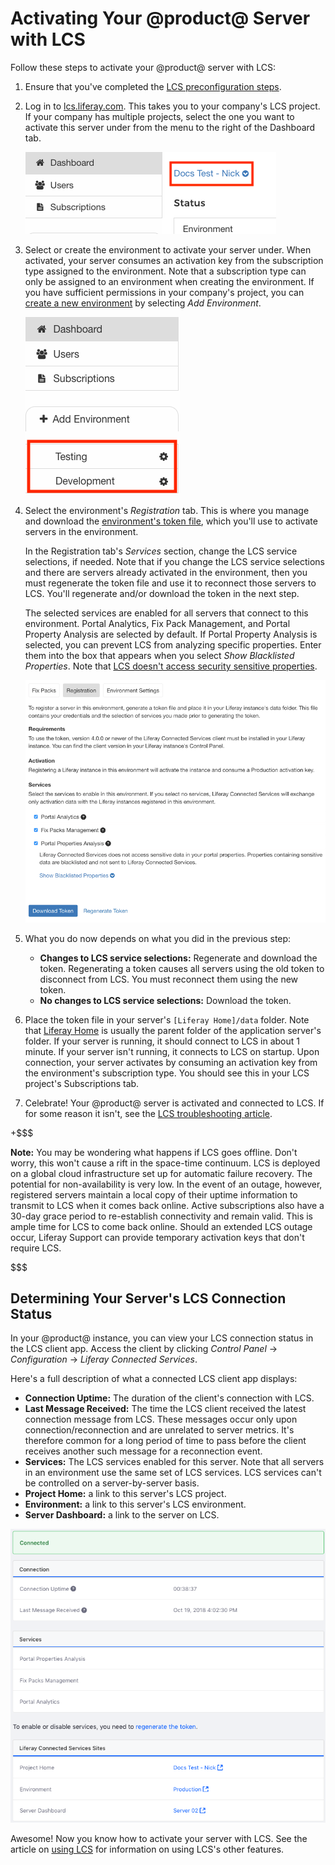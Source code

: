 # Activating Your @product@ Server with LCS [](id=registering-your-dxp-server-with-lcs)

Follow these steps to activate your @product@ server with LCS: 

1.  Ensure that you've completed the 
    [LCS preconfiguration steps](https://customer.liferay.com/documentation/7.0/deploy/-/official_documentation/deployment/lcs-preconfiguration). 

2.  Log in to 
    [lcs.liferay.com](https://lcs.liferay.com). 
    This takes you to your company's LCS project. If your company has multiple 
    projects, select the one you want to activate this server under from the 
    menu to the right of the Dashboard tab. 

    ![Figure 1: Select your LCS project from the menu highlighted by the red box in this screenshot.](../../images-dxp/lcs-select-project.png)

3.  Select or create the environment to activate your server under. When 
    activated, your server consumes an activation key from the subscription 
    type assigned to the environment. Note that a subscription type can only be 
    assigned to an environment when creating the environment. If you have 
    sufficient permissions in your company's project, you can 
    [create a new environment](https://customer.liferay.com/documentation/7.0/deploy/-/official_documentation/deployment/using-lcs#creating-an-environment) 
    by selecting *Add Environment*. 

    ![Figure 2: You must activate your server in an LCS environment. The red box in this screenshot highlights environments.](../../images-dxp/lcs-registration-select-environment.png)

4.  Select the environment's *Registration* tab. This is where you manage and 
    download the 
    [environment's token file](https://customer.liferay.com/documentation/7.0/deploy/-/official_documentation/deployment/using-lcs#using-environment-tokens), 
    which you'll use to activate servers in the environment. 

    In the Registration tab's *Services* section, change the LCS service 
    selections, if needed. Note that if you change the LCS service selections 
    and there are servers already activated in the environment, then you must 
    regenerate the token file and use it to reconnect those servers to LCS. 
    You'll regenerate and/or download the token in the next step. 

    The selected services are enabled for all servers that connect to this 
    environment. Portal Analytics, Fix Pack Management, and Portal Property 
    Analysis are selected by default. If Portal Property Analysis is selected, 
    you can prevent LCS from analyzing specific properties. Enter them into the 
    box that appears when you select *Show Blacklisted Properties*. Note that 
    [LCS doesn't access security sensitive properties](https://customer.liferay.com/documentation/7.0/deploy/-/official_documentation/deployment/using-lcs#what-lcs-stores-about-your-liferay-servers). 

    ![Figure 3: An environment's Registration tab lets you manage the token file used to activate your server in the environment.](../../images-dxp/lcs-registration.png)

5.  What you do now depends on what you did in the previous step: 

    -   **Changes to LCS service selections:** Regenerate and download the 
        token. Regenerating a token causes all servers using the old token to 
        disconnect from LCS. You must reconnect them using the new token. 
    -   **No changes to LCS service selections:** Download the token. 

6.  Place the token file in your server's `[Liferay Home]/data` folder. Note 
    that 
    [Liferay Home](https://customer.liferay.com/documentation/7.0/deploy/-/official_documentation/deployment/installing-liferay-dxp#liferay-home) 
    is usually the parent folder of the application server's folder. If your 
    server is running, it should connect to LCS in about 1 minute. If your 
    server isn't running, it connects to LCS on startup. Upon connection, your 
    server activates by consuming an activation key from the environment's 
    subscription type. You should see this in your LCS project's Subscriptions 
    tab. 

7.  Celebrate! Your @product@ server is activated and connected to LCS. If for 
    some reason it isn't, see the 
    [LCS troubleshooting article](https://customer.liferay.com/documentation/7.0/deploy/-/official_documentation/deployment/troubleshooting-your-lcs-connection). 

+$$$

**Note:** You may be wondering what happens if LCS goes offline. Don't worry, 
this won't cause a rift in the space-time continuum. LCS is deployed on a global 
cloud infrastructure set up for automatic failure recovery. The potential for 
non-availability is very low. In the event of an outage, however, registered 
servers maintain a local copy of their uptime information to transmit to LCS 
when it comes back online. Active subscriptions also have a 30-day grace period 
to re-establish connectivity and remain valid. This is ample time for LCS to 
come back online. Should an extended LCS outage occur, Liferay Support can 
provide temporary activation keys that don't require LCS. 

$$$

## Determining Your Server's LCS Connection Status [](id=determining-your-servers-lcs-connection-status)

In your @product@ instance, you can view your LCS connection status in the LCS 
client app. Access the client by clicking *Control Panel* &rarr; 
*Configuration* &rarr; *Liferay Connected Services*. 

Here's a full description of what a connected LCS client app displays: 

-   **Connection Uptime:** The duration of the client's connection with LCS.
-   **Last Message Received:** The time the LCS client received the latest 
    connection message from LCS. These messages occur only upon 
    connection/reconnection and are unrelated to server metrics. It's therefore 
    common for a long period of time to pass before the client receives another 
    such message for a reconnection event. 
-   **Services:** The LCS services enabled for this server. Note that all 
    servers in an environment use the same set of LCS services. LCS services 
    can't be controlled on a server-by-server basis. 
-   **Project Home:** a link to this server's LCS project. 
-   **Environment:** a link to this server's LCS environment. 
-   **Server Dashboard:** a link to the server on LCS. 

![Figure 4: The server is connected to LCS.](../../images-dxp/lcs-server-connected.png)

Awesome! Now you know how to activate your server with LCS. See the article on 
[using LCS](https://customer.liferay.com/documentation/7.0/deploy/-/official_documentation/deployment/using-lcs) 
for information on using LCS's other features. 
